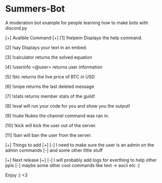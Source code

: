 # Summers-Bot
A moderation bot example for people learning how to make bots with discord.py

[+] Avalible Command [+]
[1] !helpem Displays the help command.

[2] !say Displays your text in an embed.

[3] !calculator <operation> <equation> returns the solved equation

[4] !userinfo <@user> returns user information

[5] !btc returns the live price of BTC in USD

[6] !snipe returns the last deleted message

[7] !stats returns member stats of the guild!

[8] !eval <python code> will run your code for you and show you the output!

[9] !nuke Nukes the channel command was ran in.

[10] !kick <user> <reason> will kick the user out of the server.

[11] !ban <user> <reason> will ban the user from the server.


[+] Things to add [+]
[-] I need to make sure the user is an admin on the admin commands 
[-] and some other little stuff

[+] Next release [+]
[-] I will probably add logs for everthing to help other ppls 
[-] maybe some other cool commands like text -> ascii etc :)

Enjoy :) <3
